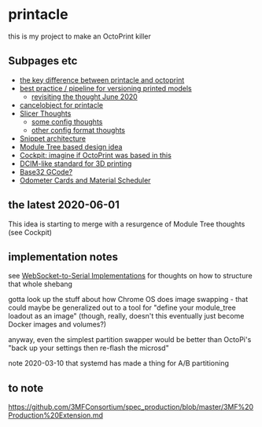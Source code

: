 # printacle

this is my project to make an OctoPrint killer

## Subpages etc

- [the key difference between printacle and octoprint](aea3aa19-388a-41f6-99fd-2dcfcdfe8921.md)
- [best practice / pipeline for versioning printed models](b65a21d3-ed3d-41ac-aa22-122d551404ce.md)
  - [revisiting the thought June 2020](28ca9c6c-9eed-4826-b057-759171c78999.md)
- [cancelobject for printacle](b6be21f9-fcd2-4f2f-8953-a49b71f17bf9.md)
- [Slicer Thoughts](89bc098b-93e6-44df-adc2-ade873460258.md)
  - [some config thoughts](9e940e5d-85e0-49e0-a8f2-dc3fac9ebce5.md)
  - [other config format thoughts](35efbcaf-2147-4e9a-8336-01da03ca1b70.md)
- [Snippet architecture](a88bd225-ceee-46cb-98b7-dadd6bca8459.md)
- [Module Tree based design idea](6cedf980-da58-41a7-8164-7de2bdf27f07.md)
- [Cockpit: imagine if OctoPrint was based in this](4fa636d5-55d6-4627-ae85-4f1d2b50e2a5.md)
- [DCIM-like standard for 3D printing](877562d6-794e-4248-b0f1-c54af5499392.md)
- [Base32 GCode?](8c31e1d4-b845-4a09-9c48-fb3374089766.md)
- [Odometer Cards and Material Scheduler](acca831d-b6eb-4d16-a951-a6f5670ec479.md)

## the latest 2020-06-01

This idea is starting to merge with a resurgence of Module Tree thoughts (see Cockpit)

## implementation notes

see [WebSocket-to-Serial Implementations](d0d9c829-a69a-49ea-a9cb-eedcb34cab21.md) for thoughts on how to structure that whole shebang

gotta look up the stuff about how Chrome OS does image swapping - that could maybe be generalized out to a tool for "define your module_tree loadout as an image" (though, really, doesn't this eventually just become Docker images and volumes?)

anyway, even the simplest partition swapper would be better than OctoPi's "back up your settings then re-flash the microsd"

note 2020-03-10 that systemd has made a thing for A/B partitioning

## to note

https://github.com/3MFConsortium/spec_production/blob/master/3MF%20Production%20Extension.md
